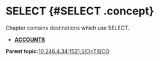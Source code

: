 # SELECT {#SELECT .concept}

Chapter contains destinations which use SELECT.

-   **[ACCOUNTS](../../../../../../modules/demo_Enterprise/dita/crossref/dbo/dboRef/res_Id85.md)**  


**Parent topic:**[10.246.4.34:1521;SID=TIBCO](../../../../../../modules/demo_Enterprise/dita/crossref/dbo/dboRef/Group_Id153.md)

